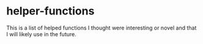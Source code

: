 # helper-functions

This is a list of helped functions I thought were interesting or novel and that I will likely use in the future.
